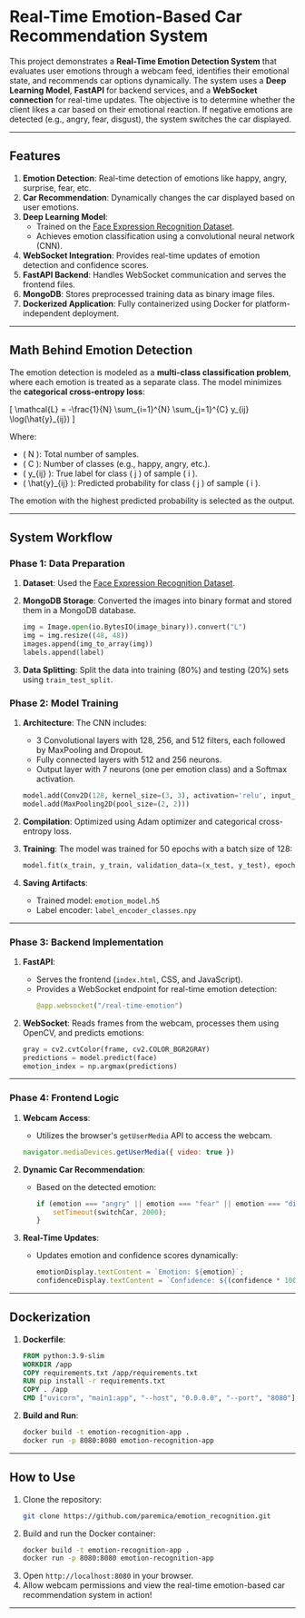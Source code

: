 # Real-Time Emotion-Based Car Recommendation System

This project demonstrates a **Real-Time Emotion Detection System** that evaluates user emotions through a webcam feed, identifies their emotional state, and recommends car options dynamically. The system uses a **Deep Learning Model**, **FastAPI** for backend services, and a **WebSocket connection** for real-time updates. The objective is to determine whether the client likes a car based on their emotional reaction. If negative emotions are detected (e.g., angry, fear, disgust), the system switches the car displayed.

---

## Features
1. **Emotion Detection**: Real-time detection of emotions like happy, angry, surprise, fear, etc.
2. **Car Recommendation**: Dynamically changes the car displayed based on user emotions.
3. **Deep Learning Model**:
   - Trained on the [Face Expression Recognition Dataset](https://www.kaggle.com/datasets/jonathanoheix/face-expression-recognition-dataset).
   - Achieves emotion classification using a convolutional neural network (CNN).
4. **WebSocket Integration**: Provides real-time updates of emotion detection and confidence scores.
5. **FastAPI Backend**: Handles WebSocket communication and serves the frontend files.
6. **MongoDB**: Stores preprocessed training data as binary image files.
7. **Dockerized Application**: Fully containerized using Docker for platform-independent deployment.

---

## Math Behind Emotion Detection
The emotion detection is modeled as a **multi-class classification problem**, where each emotion is treated as a separate class. The model minimizes the **categorical cross-entropy loss**:

\[
\mathcal{L} = -\frac{1}{N} \sum_{i=1}^{N} \sum_{j=1}^{C} y_{ij} \log(\hat{y}_{ij})
\]

Where:
- \( N \): Total number of samples.
- \( C \): Number of classes (e.g., happy, angry, etc.).
- \( y_{ij} \): True label for class \( j \) of sample \( i \).
- \( \hat{y}_{ij} \): Predicted probability for class \( j \) of sample \( i \).

The emotion with the highest predicted probability is selected as the output.

---

## System Workflow
### Phase 1: Data Preparation
1. **Dataset**: Used the [Face Expression Recognition Dataset](https://www.kaggle.com/datasets/jonathanoheix/face-expression-recognition-dataset).
2. **MongoDB Storage**: Converted the images into binary format and stored them in a MongoDB database.
    ```python
    img = Image.open(io.BytesIO(image_binary)).convert("L")
    img = img.resize((48, 48))
    images.append(img_to_array(img))
    labels.append(label)
    ```

3. **Data Splitting**: Split the data into training (80%) and testing (20%) sets using `train_test_split`.

### Phase 2: Model Training
1. **Architecture**: The CNN includes:
   - 3 Convolutional layers with 128, 256, and 512 filters, each followed by MaxPooling and Dropout.
   - Fully connected layers with 512 and 256 neurons.
   - Output layer with 7 neurons (one per emotion class) and a Softmax activation.

    ```python
    model.add(Conv2D(128, kernel_size=(3, 3), activation='relu', input_shape=(48, 48, 1)))
    model.add(MaxPooling2D(pool_size=(2, 2)))
    ```

2. **Compilation**: Optimized using Adam optimizer and categorical cross-entropy loss.

3. **Training**: The model was trained for 50 epochs with a batch size of 128:
    ```python
    model.fit(x_train, y_train, validation_data=(x_test, y_test), epochs=50, batch_size=128)
    ```

4. **Saving Artifacts**:
   - Trained model: `emotion_model.h5`
   - Label encoder: `label_encoder_classes.npy`

---

### Phase 3: Backend Implementation
1. **FastAPI**:
   - Serves the frontend (`index.html`, CSS, and JavaScript).
   - Provides a WebSocket endpoint for real-time emotion detection:
     ```python
     @app.websocket("/real-time-emotion")
     ```

2. **WebSocket**: Reads frames from the webcam, processes them using OpenCV, and predicts emotions:
   ```python
   gray = cv2.cvtColor(frame, cv2.COLOR_BGR2GRAY)
   predictions = model.predict(face)
   emotion_index = np.argmax(predictions)
   ```

---

### Phase 4: Frontend Logic
1. **Webcam Access**:
   - Utilizes the browser's `getUserMedia` API to access the webcam.
   ```javascript
   navigator.mediaDevices.getUserMedia({ video: true })
   ```

2. **Dynamic Car Recommendation**:
   - Based on the detected emotion:
     ```javascript
     if (emotion === "angry" || emotion === "fear" || emotion === "disgust") {
         setTimeout(switchCar, 2000);
     }
     ```

3. **Real-Time Updates**:
   - Updates emotion and confidence scores dynamically:
     ```javascript
     emotionDisplay.textContent = `Emotion: ${emotion}`;
     confidenceDisplay.textContent = `Confidence: ${(confidence * 100).toFixed(2)}%`;
     ```

---

## Dockerization
1. **Dockerfile**:
   ```dockerfile
   FROM python:3.9-slim
   WORKDIR /app
   COPY requirements.txt /app/requirements.txt
   RUN pip install -r requirements.txt
   COPY . /app
   CMD ["uvicorn", "main1:app", "--host", "0.0.0.0", "--port", "8080"]
   ```

2. **Build and Run**:
   ```bash
   docker build -t emotion-recognition-app .
   docker run -p 8080:8080 emotion-recognition-app
   ```

---

## How to Use
1. Clone the repository:
   ```bash
   git clone https://github.com/paremica/emotion_recognition.git
   ```
2. Build and run the Docker container:
   ```bash
   docker build -t emotion-recognition-app .
   docker run -p 8080:8080 emotion-recognition-app
   ```
3. Open `http://localhost:8080` in your browser.
4. Allow webcam permissions and view the real-time emotion-based car recommendation system in action!

---

